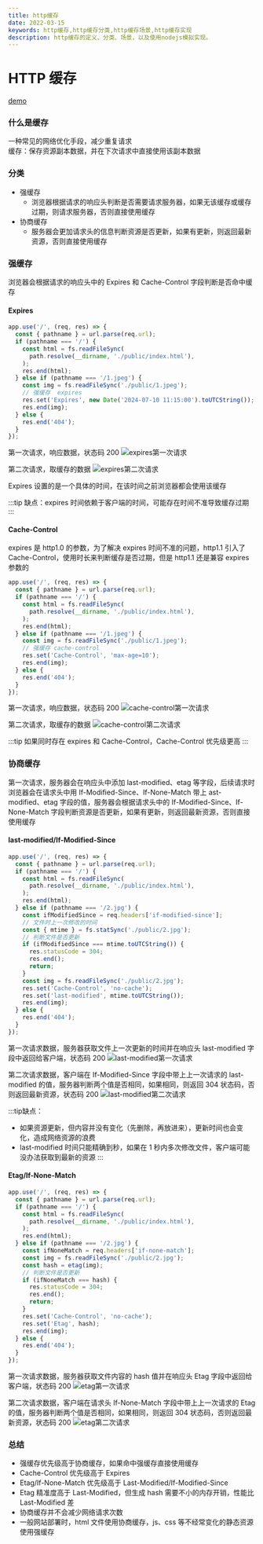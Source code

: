 ```yaml
---
title: http缓存
date: 2022-03-15
keywords: http缓存,http缓存分类,http缓存场景,http缓存实现
description: http缓存的定义、分类、场景，以及使用nodejs模拟实现。
---
```


# HTTP 缓存

[demo](https://github.com/wjie1994/test-demo/tree/master/http-cache)

### 什么是缓存

一种常见的网络优化手段，减少重复请求  
缓存：保存资源副本数据，并在下次请求中直接使用该副本数据

### 分类

- 强缓存
  - 浏览器根据请求的响应头判断是否需要请求服务器，如果无该缓存或缓存过期，则请求服务器，否则直接使用缓存
- 协商缓存
  - 服务器会更加请求头的信息判断资源是否更新，如果有更新，则返回最新资源，否则直接使用缓存

### 强缓存

浏览器会根据请求的响应头中的 Expires 和 Cache-Control 字段判断是否命中缓存

#### Expires

```js
app.use('/', (req, res) => {
  const { pathname } = url.parse(req.url);
  if (pathname === '/') {
    const html = fs.readFileSync(
      path.resolve(__dirname, './public/index.html'),
    );
    res.end(html);
  } else if (pathname === '/1.jpeg') {
    const img = fs.readFileSync('./public/1.jpeg');
    // 强缓存  expires
    res.set('Expires', new Date('2024-07-10 11:15:00').toUTCString());
    res.end(img);
  } else {
    res.end('404');
  }
});
```

第一次请求，响应数据，状态码 200 ![expires第一次请求](/image/http/http_cache/expires_1.png)

第二次请求，取缓存的数据 ![expires第二次请求](/image/http/http_cache/expires_2.png)

Expires 设置的是一个具体的时间，在该时间之前浏览器都会使用该缓存

:::tip 缺点：expires 时间依赖于客户端的时间，可能存在时间不准导致缓存过期 :::

#### Cache-Control

expires 是 http1.0 的参数，为了解决 expires 时间不准的问题，http1.1 引入了 Cache-Control，使用时长来判断缓存是否过期，但是 http1.1 还是兼容 expires 参数的

```js
app.use('/', (req, res) => {
  const { pathname } = url.parse(req.url);
  if (pathname === '/') {
    const html = fs.readFileSync(
      path.resolve(__dirname, './public/index.html'),
    );
    res.end(html);
  } else if (pathname === '/1.jpeg') {
    const img = fs.readFileSync('./public/1.jpeg');
    // 强缓存 cache-control
    res.set('Cache-Control', 'max-age=10');
    res.end(img);
  } else {
    res.end('404');
  }
});
```

第一次请求，响应数据，状态码 200 ![cache-control第一次请求](/image/http/http_cache/cache_control_1.png)

第二次请求，取缓存的数据 ![cache-control第二次请求](/image/http/http_cache/cache_control_2.png)

:::tip 如果同时存在 expires 和 Cache-Control，Cache-Control 优先级更高 :::

### 协商缓存

第一次请求，服务器会在响应头中添加 last-modified、etag 等字段，后续请求时浏览器会在请求头中用 If-Modified-Since、If-None-Match 带上 ast-modified、etag 字段的值，服务器会根据请求头中的 If-Modified-Since、If-None-Match 字段判断资源是否更新，如果有更新，则返回最新资源，否则直接使用缓存

#### last-modified/If-Modified-Since

```js
app.use('/', (req, res) => {
  const { pathname } = url.parse(req.url);
  if (pathname === '/') {
    const html = fs.readFileSync(
      path.resolve(__dirname, './public/index.html'),
    );
    res.end(html);
  } else if (pathname === '/2.jpg') {
    const ifModifiedSince = req.headers['if-modified-since'];
    // 文件时上一次修改的时间
    const { mtime } = fs.statSync('./public/2.jpg');
    // 判断文件是否更新
    if (ifModifiedSince === mtime.toUTCString()) {
      res.statusCode = 304;
      res.end();
      return;
    }
    const img = fs.readFileSync('./public/2.jpg');
    res.set('Cache-Control', 'no-cache');
    res.set('last-modified', mtime.toUTCString());
    res.end(img);
  } else {
    res.end('404');
  }
});
```

第一次请求数据，服务器获取文件上一次更新的时间并在响应头 last-modified 字段中返回给客户端，状态码 200 ![last-modified第一次请求](/image/http/http_cache/last_modified_1.png)

第二次请求数据，客户端在 If-Modified-Since 字段中带上上一次请求的 last-modified 的值，服务器判断两个值是否相同，如果相同，则返回 304 状态码，否则返回最新资源，状态码 200 ![last-modified第二次请求](/image/http/http_cache/last_modified_2.png)

:::tip缺点：

- 如果资源更新，但内容并没有变化（先删除，再放进来），更新时间也会变化，造成网络资源的浪费
- last-modified 时间只能精确到秒，如果在 1 秒内多次修改文件，客户端可能没办法获取到最新的资源 :::

#### Etag/If-None-Match

```js
app.use('/', (req, res) => {
  const { pathname } = url.parse(req.url);
  if (pathname === '/') {
    const html = fs.readFileSync(
      path.resolve(__dirname, './public/index.html'),
    );
    res.end(html);
  } else if (pathname === '/2.jpg') {
    const ifNoneMatch = req.headers['if-none-match'];
    const img = fs.readFileSync('./public/2.jpg');
    const hash = etag(img);
    // 判断文件是否更新
    if (ifNoneMatch === hash) {
      res.statusCode = 304;
      res.end();
      return;
    }
    res.set('Cache-Control', 'no-cache');
    res.set('Etag', hash);
    res.end(img);
  } else {
    res.end('404');
  }
});
```

第一次请求数据，服务器获取文件内容的 hash 值并在响应头 Etag 字段中返回给客户端，状态码 200 ![etag第一次请求](/image/http/http_cache/etag_1.png)

第二次请求数据，客户端在请求头 If-None-Match 字段中带上上一次请求的 Etag 的值，服务器判断两个值是否相同，如果相同，则返回 304 状态码，否则返回最新资源，状态码 200 ![etag第二次请求](/image/http/http_cache/etag_2.png)

### 总结

- 强缓存优先级高于协商缓存，如果命中强缓存直接使用缓存
- Cache-Control 优先级高于 Expires
- Etag/If-None-Match 优先级高于 Last-Modified/If-Modified-Since
- Etag 精准度高于 Last-Modified，但生成 hash 需要不小的内存开销，性能比 Last-Modified 差
- 协商缓存并不会减少网络请求次数
- 一般网站部署时，html 文件使用协商缓存，js、css 等不经常变化的静态资源使用强缓存
